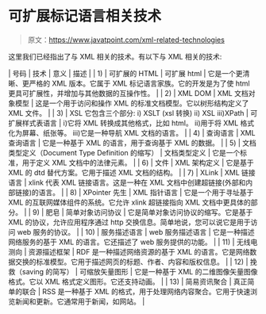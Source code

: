 # 可扩展标记语言相关技术

> 原文：<https://www.javatpoint.com/xml-related-technologies>

这里我们已经指出了与 XML 相关的技术。有以下与 XML 相关的技术:

| 号码 | 技术 | 意义 | 描述 |
| 1) | 可扩展的 HTML | 可扩展 html | 它是一个更清晰、更严格的 XML 版本。它属于 XML 标记语言家族。它的开发是为了使 html 更具可扩展性，并增加与其他数据的互操作性。 |
| 2) | XML DOM | XML 文档对象模型 | 这是一个用于访问和操作 XML 的标准文档模型。它以树形结构定义了 XML 文件。 |
| 3) | XSL
它包含三个部分:
i) XSLT (xsl 转换)
ii) XSL
iii)XPath | 可扩展样式表语言 | 
i)它将 XML 转换成其他格式，比如 html。
ii)用于将 XML 格式化为屏幕、纸张等。
iii)它是一种导航 XML 文档的语言。 |
| 4) | 查询语言 | XML 查询语言 | 它是一种基于 XML 的语言，用于查询基于 XML 的数据。 |
| 5) | 文档类型定义（Document Type Definition 的缩写） | 文档类型定义 | 它是一个标准，用于定义 XML 文档中的法律元素。 |
| 6) | 文件 | XML 架构定义 | 它是基于 XML 的 dtd 替代方案。它用于描述 XML 文档的结构。 |
| 7) | XLink | XML 链接语言 | xlink 代表 XML 链接语言。这是一种在 XML 文档中创建超链接(外部和内部链接)的语言。 |
| 8) | XPointer 先生 | XML 指针语言 | 它是一个用于寻址基于 XML 的互联网媒体组件的系统。它允许 xlink 超链接指向 XML 文档中更具体的部分。 |
| 9) | 肥皂 | 简单对象访问协议 | 它是简单对象访问协议的缩写。它是基于 XML 的协议，允许应用程序通过 http 交换信息。简单地说，您可以说它是用于访问 web 服务的协议。 |
| 10) | 服务描述语言 | web 服务描述语言 | 它是一种描述网络服务的基于 XML 的语言。它还描述了 web 服务提供的功能。 |
| 11) | 无线电测向 | 资源描述框架 | RDF 是一种描述网络资源的基于 XML 的语言。它是网络数据交换的标准模型。它用于描述网页的标题、作者、内容和版权信息。 |
| 12) | 挽救（saving 的简写） | 可缩放矢量图形 | 它是一种基于 XML 的二维图像矢量图像格式。它以 XML 格式定义图形。它还支持动画。 |
| 13) | 简易资讯聚合 | 真正简单的联合 | RSS 是一种基于 XML 的格式，用于处理网络内容聚合。它用于快速浏览新闻和更新。它通常用于新闻，如网站。 |